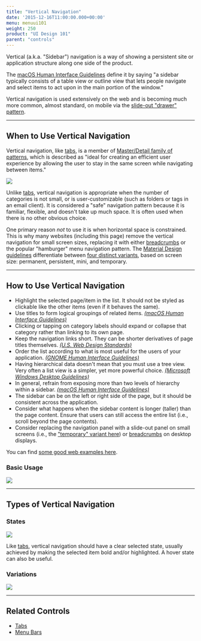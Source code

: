 ```yaml
---
title: "Vertical Navigation"
date: '2015-12-16T11:00:00.000+00:00'
menu: menuui101
weight: 250
product: "UI Design 101"
parent: "controls"
---
```


Vertical (a.k.a. "Sidebar") navigation is a way of showing a persistent site or application structure along one side of the product.<!--more-->

The [macOS Human Interface Guidelines](https://developer.apple.com/macos/human-interface-guidelines/windows-and-views/sidebars/) define it by saying "a sidebar typically consists of a table view or outline view that lets people navigate and select items to act upon in the main portion of the window."

Vertical navigation is used extensively on the web and is becoming much more common, almost standard, on mobile via the [slide-out "drawer" pattern](https://material.io/guidelines/patterns/navigation-drawer.html).


---

## When to Use Vertical Navigation

Vertical navigation, like [tabs](../tabs/), is a member of [Master/Detail family of patterns](http://designingwebinterfaces.com/designing-web-interfaces-12-screen-patterns), which is described as "ideal for creating an efficient user experience by allowing the user to stay in the same screen while navigating between items."

[![](//media.balsamiq.com/img/support/tutorials/ui101/finder-verticalnavigation.png)](https://developer.apple.com/macos/human-interface-guidelines/windows-and-views/sidebars/)


Unlike [tabs](../tabs/), vertical navigation is appropriate when the number of categories is  not small, or is user-customizable (such as folders or tags in an email client). It is considered a "safe" navigation pattern because it is familiar, flexible, and doesn't take up much space. It is often used when there is no other obvious choice.


One primary reason *not* to use it is when horizontal space is constrained. This is why many websites (including this page) remove the vertical navigation for small screen sizes, replacing it with either [breadcrumbs](../breadcrumbs/) or the popular "hamburger" menu navigation pattern. The [Material Design guidelines](https://material.io/guidelines/) differentiate between [four distinct variants](https://material.io/guidelines/patterns/navigation-drawer.html#navigation-drawer-behavior), based on screen size: permanent, persistent, mini, and temporary.

---

## How to Use Vertical Navigation

* Highlight the selected page/item in the list. It should not be styled as clickable like the other items (even if it behaves the same).
* Use titles to form logical groupings of related items. [*(macOS Human Interface Guidelines)*](https://developer.apple.com/macos/human-interface-guidelines/windows-and-views/sidebars/)
* Clicking or tapping on category labels should expand or collapse that category rather than linking to its own page.
* Keep the navigation links short. They can be shorter derivatives of page titles themselves. [*(U.S. Web Design Standards)*](https://standards.usa.gov/components/sidenav/)
* Order the list according to what is most useful for the users of your application. [*(GNOME Human Interface Guidelines)*](https://developer.gnome.org/hig/stable/sidebar-lists.html.en)
* Having hierarchical data doesn't mean that you must use a tree view. Very often a list view is a simpler, yet more powerful choice. [*(Microsoft Windows Desktop Guidelines)*](https://msdn.microsoft.com/en-us/library/windows/desktop/dn742445(v=vs.85).aspx)
* In general, refrain from exposing more than two levels of hierarchy within a sidebar. [*(macOS Human Interface Guidelines)*](https://developer.apple.com/macos/human-interface-guidelines/windows-and-views/sidebars/)
* The sidebar can be on the left or right side of the page, but it should be consistent across the application.
* Consider what happens when the sidebar content is longer (taller) than the page content. Ensure that users can still access the entire list (i.e., scroll beyond the page contents).
* Consider replacing the navigation panel with a slide-out panel on small screens (i.e., the ["temporary" variant here](https://material.io/guidelines/patterns/navigation-drawer.html#navigation-drawer-behavior)) or [breadcrumbs](../breadcrumbs/) on desktop displays.

You can find [some good web examples here](https://www.webdesignerdepot.com/2017/06/10-sites-doing-vertical-navigation-right/).

### Basic Usage

![](//media.balsamiq.com/img/support/tutorials/ui101/verticalnavigation.png)

---

## Types of Vertical Navigation

### States

![](//media.balsamiq.com/img/support/tutorials/ui101/verticalnavigation-states.png)

Like [tabs](../tabs/#types-of-tabs), vertical navigation should have a clear selected state, usually achieved by making the selected item bold and/or highlighted. A hover state can also be useful.


### Variations

![](//media.balsamiq.com/img/support/tutorials/ui101/verticalnavigation-variations.png)

---

## Related Controls

* [Tabs](../tabs/)
* [Menu Bars](../menubars/)
